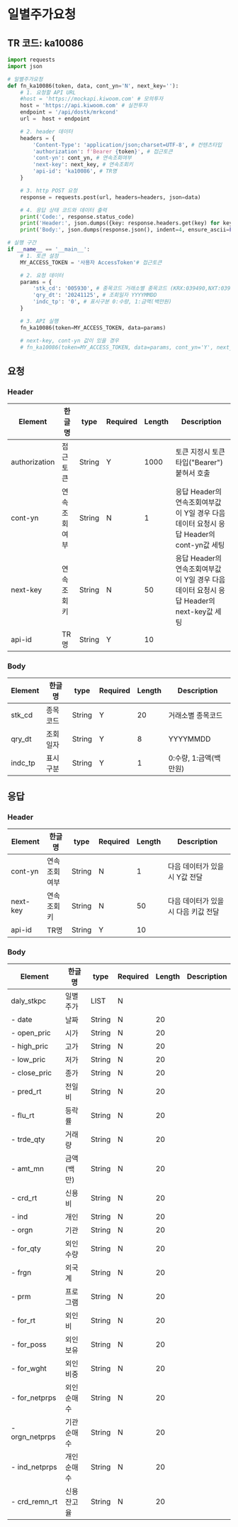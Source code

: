 # 일별주가요청

## TR 코드: ka10086

```python
import requests
import json

# 일별주가요청
def fn_ka10086(token, data, cont_yn='N', next_key=''):
	# 1. 요청할 API URL
	#host = 'https://mockapi.kiwoom.com' # 모의투자
	host = 'https://api.kiwoom.com' # 실전투자
	endpoint = '/api/dostk/mrkcond'
	url =  host + endpoint

	# 2. header 데이터
	headers = {
		'Content-Type': 'application/json;charset=UTF-8', # 컨텐츠타입
		'authorization': f'Bearer {token}', # 접근토큰
		'cont-yn': cont_yn, # 연속조회여부
		'next-key': next_key, # 연속조회키
		'api-id': 'ka10086', # TR명
	}

	# 3. http POST 요청
	response = requests.post(url, headers=headers, json=data)

	# 4. 응답 상태 코드와 데이터 출력
	print('Code:', response.status_code)
	print('Header:', json.dumps({key: response.headers.get(key) for key in ['next-key', 'cont-yn', 'api-id']}, indent=4, ensure_ascii=False))
	print('Body:', json.dumps(response.json(), indent=4, ensure_ascii=False))  # JSON 응답을 파싱하여 출력

# 실행 구간
if __name__ == '__main__':
	# 1. 토큰 설정
	MY_ACCESS_TOKEN = '사용자 AccessToken'# 접근토큰

	# 2. 요청 데이터
	params = {
		'stk_cd': '005930', # 종목코드 거래소별 종목코드 (KRX:039490,NXT:039490_NX,SOR:039490_AL)
		'qry_dt': '20241125', # 조회일자 YYYYMMDD
		'indc_tp': '0', # 표시구분 0:수량, 1:금액(백만원)
	}

	# 3. API 실행
	fn_ka10086(token=MY_ACCESS_TOKEN, data=params)

	# next-key, cont-yn 값이 있을 경우
	# fn_ka10086(token=MY_ACCESS_TOKEN, data=params, cont_yn='Y', next_key='nextkey..')
```

## 요청

### Header
| Element | 한글명 | type | Required | Length | Description |
|---|---|---|---|---|---|
| authorization | 접근토큰 | String | Y | 1000 | 토큰 지정시 토큰타입("Bearer") 붙혀서 호출 |
| cont-yn | 연속조회여부 | String | N | 1 | 응답 Header의 연속조회여부값이 Y일 경우 다음데이터 요청시 응답 Header의 cont-yn값 세팅 |
| next-key | 연속조회키 | String | N | 50 | 응답 Header의 연속조회여부값이 Y일 경우 다음데이터 요청시 응답 Header의 next-key값 세팅 |
| api-id | TR명 | String | Y | 10 |  |

### Body
| Element | 한글명 | type | Required | Length | Description |
|---|---|---|---|---|---|
| stk_cd | 종목코드 | String | Y | 20 | 거래소별 종목코드 |
| qry_dt | 조회일자 | String | Y | 8 | YYYYMMDD |
| indc_tp | 표시구분 | String | Y | 1 | 0:수량, 1:금액(백만원) |

## 응답

### Header
| Element | 한글명 | type | Required | Length | Description |
|---|---|---|---|---|---|
| cont-yn | 연속조회여부 | String | N | 1 | 다음 데이터가 있을시 Y값 전달 |
| next-key | 연속조회키 | String | N | 50 | 다음 데이터가 있을시 다음 키값 전달 |
| api-id | TR명 | String | Y | 10 |  |

### Body
| Element | 한글명 | type | Required | Length | Description |
|---|---|---|---|---|---|
| daly_stkpc | 일별주가 | LIST | N |  |  |
| - date | 날짜 | String | N | 20 |  |
| - open_pric | 시가 | String | N | 20 |  |
| - high_pric | 고가 | String | N | 20 |  |
| - low_pric | 저가 | String | N | 20 |  |
| - close_pric | 종가 | String | N | 20 |  |
| - pred_rt | 전일비 | String | N | 20 |  |
| - flu_rt | 등락률 | String | N | 20 |  |
| - trde_qty | 거래량 | String | N | 20 |  |
| - amt_mn | 금액(백만) | String | N | 20 |  |
| - crd_rt | 신용비 | String | N | 20 |  |
| - ind | 개인 | String | N | 20 |  |
| - orgn | 기관 | String | N | 20 |  |
| - for_qty | 외인수량 | String | N | 20 |  |
| - frgn | 외국계 | String | N | 20 |  |
| - prm | 프로그램 | String | N | 20 |  |
| - for_rt | 외인비 | String | N | 20 |  |
| - for_poss | 외인보유 | String | N | 20 |  |
| - for_wght | 외인비중 | String | N | 20 |  |
| - for_netprps | 외인순매수 | String | N | 20 |  |
| - orgn_netprps | 기관순매수 | String | N | 20 |  |
| - ind_netprps | 개인순매수 | String | N | 20 |  |
| - crd_remn_rt | 신용잔고율 | String | N | 20 |  |